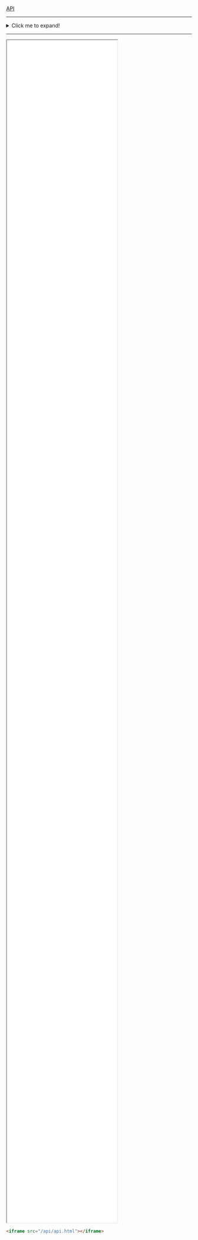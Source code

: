 [API ](/api/api.html ":include :type=iframe width=100% height=100%")

<hr />
<details>
  <summary>Click me to expand!</summary>

I can contain markdown content too. Just leave a newline between markdown and HTML elements.

- Abc
- Def

</details>
<hr />

<iframe src="/api/api.html" style="height:80vh"></iframe>

```html
<iframe src="/api/api.html"></iframe>
```
